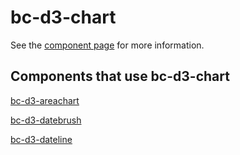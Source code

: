 # bc-d3-chart

See the [component page](http://bilgecode.github.io/bc-d3-chart) for more information.

## Components that use bc-d3-chart

[bc-d3-areachart](http://bilgecode.github.io/bc-d3-areachart)

[bc-d3-datebrush](http://bilgecode.github.io/bc-d3-datebrush)

[bc-d3-dateline](http://bilgecode.github.io/bc-d3-dateline)
